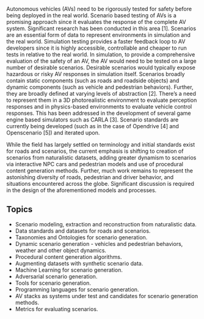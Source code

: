 Autonomous vehicles (AVs) need to be rigorously tested for safety before being deployed in the real world. Scenario based testing of AVs is a promising approach since it evaluates the response of the complete AV system. Significant research has been conducted in this area [1]. Scenarios are an essential form of data to represent environments in simulation and the real world. Simulation testing provides a faster feedback loop to AV developers since it is highly accessible, controllable and cheaper to run tests in relative to the real world. In simulation, to provide a comprehensive evaluation of the safety of an AV, the AV would need to be tested on a large number of desirable scenarios. Desirable scenarios would typically expose hazardous or risky AV responses in simulation itself. Scenarios broadly contain static components (such as roads and roadside objects) and dynamic components (such as vehicle and pedestrian behaviors). Further, they are broadly defined at varying levels of abstraction [2]. There’s a need to represent them in a 3D photorealistic environment to evaluate perception responses and in physics-based environments to evaluate vehicle control responses. This has been addressed in the development of several game engine based simulators such as CARLA [3]. Scenario standards are currently being developed (such as in the case of Opendrive [4] and Openscenario [5]) and iterated upon. 

While the field has largely settled on terminology and initial standards exist for roads and scenarios, the current emphasis is shifting to creation of scenarios from naturalistic datasets, adding greater dynamism to scenarios via interactive NPC cars and pedestrian models and use of procedural content generation methods. Further, much work remains to represent the astonishing diversity of roads, pedestrian and driver behavior, and situations encountered across the globe. Significant discussion is required in the design of the aforementioned models and processes.

## Topics
* Scenario modeling, extraction and reconstruction from naturalistic data.
* Data standards and datasets for roads and scenarios.
* Taxonomies and Ontologies for scenario generation. 
* Dynamic scenario generation - vehicles and pedestrian behaviors, weather and other object dynamics.
* Procedural content generation algorithms.
* Augmenting datasets with synthetic scenario data.  
* Machine Learning for scenario generation.
* Adversarial scenario generation.
* Tools for scenario generation.
* Programming languages for scenario generation. 
* AV stacks as systems under test and candidates for scenario generation methods.
* Metrics for evaluating scenarios.
